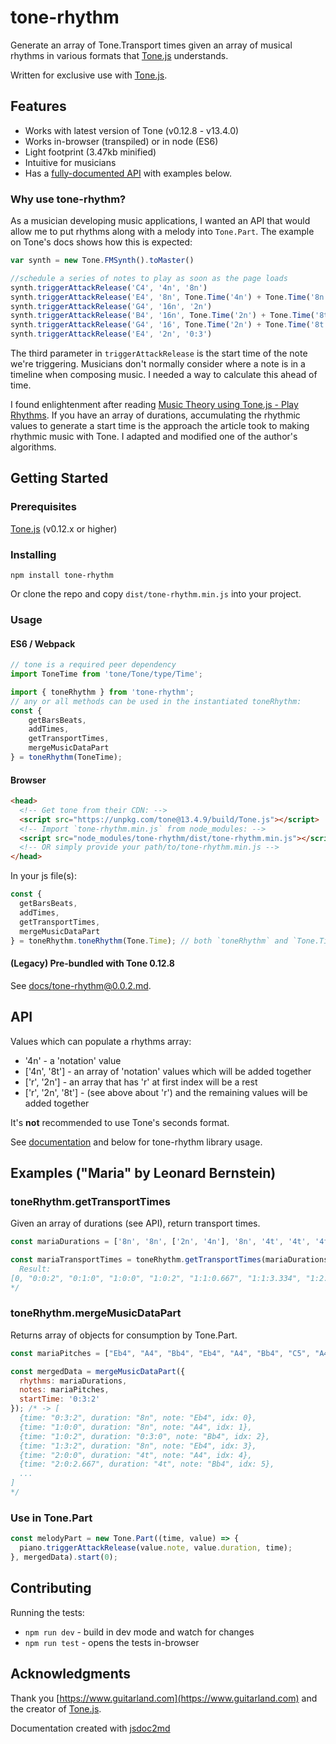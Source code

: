 # tone-rhythm

Generate an array of Tone.Transport times given an array of musical rhythms in
various formats that [Tone.js](https://tonejs.github.io/) understands.

Written for exclusive use with [Tone.js](https://tonejs.github.io/).

## Features

- Works with latest version of Tone (v0.12.8 - v13.4.0)
- Works in-browser (transpiled) or in node (ES6)
- Light footprint (3.47kb minified)
- Intuitive for musicians
- Has a [fully-documented API](docs/tone-rhythm@latest.md) with examples below.

### Why use tone-rhythm?

As a musician developing music applications, I wanted an API that would allow me to put rhythms along with a melody into `Tone.Part`. The example on Tone's docs shows how this is expected:

```js
var synth = new Tone.FMSynth().toMaster()

//schedule a series of notes to play as soon as the page loads
synth.triggerAttackRelease('C4', '4n', '8n')
synth.triggerAttackRelease('E4', '8n', Tone.Time('4n') + Tone.Time('8n'))
synth.triggerAttackRelease('G4', '16n', '2n')
synth.triggerAttackRelease('B4', '16n', Tone.Time('2n') + Tone.Time('8t'))
synth.triggerAttackRelease('G4', '16', Tone.Time('2n') + Tone.Time('8t')*2)
synth.triggerAttackRelease('E4', '2n', '0:3')
```

The third parameter in `triggerAttackRelease` is the start time of the note we're triggering. Musicians don't normally consider where a note is in a timeline when composing music. I needed a way to calculate this ahead of time.

I found enlightenment after reading [Music Theory using Tone.js - Play Rhythms](https://www.guitarland.com/MusicTheoryWithToneJS/PlayRhythms.html). If you have an array of durations, accumulating the rhythmic values to generate a start time is the approach the article took to making rhythmic music with Tone. I adapted and modified one of the author's algorithms.

## Getting Started

### Prerequisites

[Tone.js](https://tonejs.github.io/) (v0.12.x or higher)

### Installing

`npm install tone-rhythm`

Or clone the repo and copy `dist/tone-rhythm.min.js` into your project.

### Usage

#### ES6 / Webpack

```js
// tone is a required peer dependency
import ToneTime from 'tone/Tone/type/Time';

import { toneRhythm } from 'tone-rhythm';
// any or all methods can be used in the instantiated toneRhythm:
const {
    getBarsBeats,
    addTimes,
    getTransportTimes,
    mergeMusicDataPart
} = toneRhythm(ToneTime);
```

#### Browser

```html
<head>
  <!-- Get tone from their CDN: -->
  <script src="https://unpkg.com/tone@13.4.9/build/Tone.js"></script>
  <!-- Import `tone-rhythm.min.js` from node_modules: -->
  <script src="node_modules/tone-rhythm/dist/tone-rhythm.min.js"></script>
  <!-- OR simply provide your path/to/tone-rhythm.min.js -->
</head>
```

In your js file(s):

```js
const {
  getBarsBeats,
  addTimes,
  getTransportTimes,
  mergeMusicDataPart
} = toneRhythm.toneRhythm(Tone.Time); // both `toneRhythm` and `Tone.Time` are available globally from imports above
```

#### (Legacy) Pre-bundled with Tone 0.12.8

See [docs/tone-rhythm@0.0.2.md](docs/tone-rhythm@0.0.2.md).

## API

Values which can populate a rhythms array:

- '4n' - a 'notation' value
- ['4n', '8t'] - an array of 'notation' values which will be added together
- ['r', '2n'] - an array that has 'r' at first index will be a rest
- ['r', '2n', '8t'] - (see above about 'r') and the remaining values
                     will be added together

It's **not** recommended to use Tone's seconds format.

See [documentation](docs/tone-rhythm@latest.md) and below for tone-rhythm library usage.

## Examples ("Maria" by Leonard Bernstein)

### toneRhythm.getTransportTimes

Given an array of durations (see API), return transport times.

```js
const mariaDurations = ['8n', '8n', ['2n', '4n'], '8n', '4t', '4t', '4t', '4t', '4t', '4t', '8n', ['2n', '4n'], '8n', '8n', '8n', '8n', '8n', ['4n', '8n'], '8n', '8n', '8n', '8n', '8n', '4n', '4n', ['2n', '4n', '8n'], '8n', '8n', ['2n', '4n'], '8n', '4t', '4t', '4t', '4t', '4t', '4t', '8n', ['2n', '4n'], '8n', '8n', '8n', '8n', '8n', ['4n', '8n'], '8n', '8n', '8n', '8n', '8n', '4n', '4n', ['2n', '4n', '8n']];

const mariaTransportTimes = toneRhythm.getTransportTimes(mariaDurations); /* ->
  Result:
[0, "0:0:2", "0:1:0", "1:0:0", "1:0:2", "1:1:0.667", "1:1:3.334", "1:2:2", "1:3:0.667", "1:3:3.334", "2:0:2", "2:1:0", "3:0:0", "3:0:2", "3:1:0", "3:1:2", "3:2:0", "3:2:2", "4:0:0", "4:0:2", "4:1:0", "4:1:2", "4:2:0", "4:2:2", "4:3:2", "5:0:2", "6:0:0", "6:0:2", "6:1:0", "7:0:0", "7:0:2", "7:1:0.667", "7:1:3.334", "7:2:2", "7:3:0.667", "7:3:3.334", "8:0:2", "8:1:0", "9:0:0", "9:0:2", "9:1:0", "9:1:2", "9:2:0", "9:2:2", "10:0:0", "10:0:2", "10:1:0", "10:1:2", "10:2:0", "10:2:2", "10:3:2", "11:0:2"]
*/
```

### toneRhythm.mergeMusicDataPart

Returns array of objects for consumption by Tone.Part.

```js
const mariaPitches = ["Eb4", "A4", "Bb4", "Eb4", "A4", "Bb4", "C5", "A4", "Bb4", "C5", "A4", "Bb4", "Bb4", "A4", "G4", "F4", "Eb4", "F4", "Bb4", "Ab4", "G4", "F4", "Eb4", "F4", "Eb4", "G4", "Eb4", "A4", "Bb4", "Eb4", "A4", "Bb4", "C5", "A4", "Bb4", "C5", "D5", "Bb4", "D5", "Eb5", "D5", "C5", "Bb4", "D5", "D5", "Eb5", "D5", "C5", "Bb4", "D5", "Eb5", "F5"];

const mergedData = mergeMusicDataPart({
  rhythms: mariaDurations,
  notes: mariaPitches,
  startTime: '0:3:2'
}); /* -> [
  {time: "0:3:2", duration: "8n", note: "Eb4", idx: 0},
  {time: "1:0:0", duration: "8n", note: "A4", idx: 1},
  {time: "1:0:2", duration: "0:3:0", note: "Bb4", idx: 2},
  {time: "1:3:2", duration: "8n", note: "Eb4", idx: 3},
  {time: "2:0:0", duration: "4t", note: "A4", idx: 4},
  {time: "2:0:2.667", duration: "4t", note: "Bb4", idx: 5},
  ...
]
*/
```

### Use in Tone.Part

```js
const melodyPart = new Tone.Part((time, value) => {
  piano.triggerAttackRelease(value.note, value.duration, time);
}, mergedData).start(0);
```

## Contributing

Running the tests:

- `npm run dev` - build in dev mode and watch for changes
- `npm run test` - opens the tests in-browser

## Acknowledgments

Thank you [https://www.guitarland.com](https://www.guitarland.com) and the creator of [Tone.js](https://tonejs.github.io/).

Documentation created with [jsdoc2md](https://github.com/jsdoc2md/jsdoc-to-markdown)
